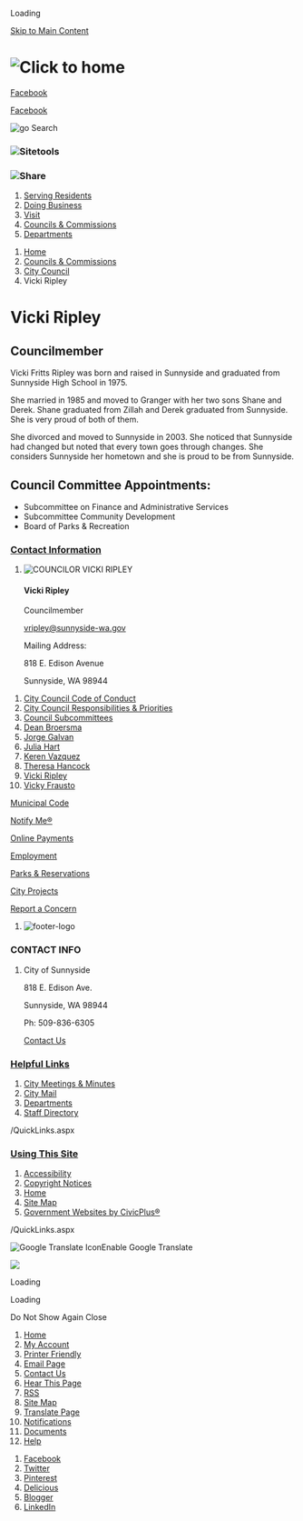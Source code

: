 Loading

[Skip to Main Content](https://www.sunnyside-wa.gov/442/Vicki-Ripley/)

# ![Click to home](https://www.sunnyside-wa.gov/ImageRepository/Document?documentID=1001)

[Facebook](https://www.facebook.com/City-of-Sunnyside-WA-165957570159067)

[Facebook](https://mail.sunnyside-wa.gov/owa)

![go](https://www.sunnyside-wa.gov/ImageRepository/Document?documentID=1038) Search

### ![Sitetools](https://www.sunnyside-wa.gov/ImageRepository/Document?documentID=1042)

### ![Share](https://www.sunnyside-wa.gov/ImageRepository/Document?documentID=1040)

1. [Serving Residents](https://www.sunnyside-wa.gov/31/Serving-Residents)
2. [Doing Business](https://www.sunnyside-wa.gov/35/Doing-Business)
3. [Visit](https://www.cometothesun.com)
4. [Councils &amp; Commissions](https://www.sunnyside-wa.gov/27/Councils-Commissions)
5. [Departments](https://www.sunnyside-wa.gov/8/Departments)

<!--THE END-->

1. [Home](https://www.sunnyside-wa.gov)
2. [Councils &amp; Commissions](https://www.sunnyside-wa.gov/27/Councils-Commissions)
3. [City Council](https://www.sunnyside-wa.gov/202/City-Council)
4. Vicki Ripley

# Vicki Ripley

## Councilmember

Vicki Fritts Ripley was born and raised in Sunnyside and graduated from Sunnyside High School in 1975.

She married in 1985 and moved to Granger with her two sons Shane and Derek. Shane graduated from Zillah and Derek graduated from Sunnyside. She is very proud of both of them.

She divorced and moved to Sunnyside in 2003. She noticed that Sunnyside had changed but noted that every town goes through changes. She considers Sunnyside her hometown and she is proud to be from Sunnyside.

## Council Committee Appointments:

- Subcommittee on Finance and Administrative Services
- Subcommittee Community Development
- Board of Parks &amp; Recreation

### [Contact Information](https://www.sunnyside-wa.gov/Directory.aspx)

1. ![COUNCILOR VICKI RIPLEY](https://www.sunnyside-wa.gov/ImageRepository/Document?documentID=3277 "COUNCILOR VICKI RIPLEY")
   
   #### Vicki Ripley
   
   Councilmember
   
   [vripley@sunnyside-wa.gov](mailto:vripley@sunnyside-wa.gov)
   
   Mailing Address:
   
   818 E. Edison Avenue
   
   Sunnyside, WA 98944

<!--THE END-->

01. [City Council Code of Conduct](https://www.sunnyside-wa.gov/DocumentView.aspx?DID=234)
02. [City Council Responsibilities &amp; Priorities](https://www.sunnyside-wa.gov/267/City-Council-Responsibilities-Priorities)
03. [Council Subcommittees](https://www.sunnyside-wa.gov/395/Council-Subcommittees)
04. [Dean Broersma](https://www.sunnyside-wa.gov/325/Dean-Broersma)
05. [Jorge Galvan](https://www.sunnyside-wa.gov/519/Jorge-Galvan)
06. [Julia Hart](https://www.sunnyside-wa.gov/522/Julia-Hart)
07. [Keren Vazquez](https://www.sunnyside-wa.gov/521/Keren-Vazquez)
08. [Theresa Hancock](https://www.sunnyside-wa.gov/413/Theresa-Hancock)
09. [Vicki Ripley](https://www.sunnyside-wa.gov/442/Vicki-Ripley)
10. [Vicky Frausto](https://www.sunnyside-wa.gov/520/Vicky-Frausto)

[Municipal Code](https://www.sunnyside-wa.gov/358/Sunnyside-Municipal-Code)

[Notify Me®](https://www.sunnyside-wa.gov/list.aspx)

[Online Payments](https://www.xpressbillpay.com/)

[Employment](https://www.sunnyside-wa.gov/jobs)

[Parks &amp; Reservations](https://www.sunnyside-wa.gov/facilities)

[City Projects](https://www.sunnyside-wa.gov/177/Engineering)

[Report a Concern](https://sunnysidewa.viewpointcloud.com/categories/1082/record-types/1006494)

1. ![footer-logo](https://www.sunnyside-wa.gov/ImageRepository/Document?documentID=1007 "footer-logo")

### CONTACT INFO

1. City of Sunnyside
   
   818 E. Edison Ave.
   
   Sunnyside, WA 98944
   
   Ph: 509-836-6305
   
   [Contact Us](https://www.sunnyside-wa.gov/366/STAFF-DIRECTORY)

### [Helpful Links](https://www.sunnyside-wa.gov/QuickLinks.aspx?CID=28)

1. [City Meetings &amp; Minutes](https://sunnyside.primegov.com/public/portal?fromiframe=true.)
2. [City Mail](https://mail.sunnyside-wa.gov/owa)
3. [Departments](https://www.sunnyside-wa.gov/8/Departments)
4. [Staff Directory](https://www.sunnyside-wa.gov/directory)

/QuickLinks.aspx

### [Using This Site](https://www.sunnyside-wa.gov/QuickLinks.aspx?CID=29)

1. [Accessibility](https://www.sunnyside-wa.gov/accessibility)
2. [Copyright Notices](https://www.sunnyside-wa.gov/site/copyright)
3. [Home](https://www.sunnyside-wa.gov)
4. [Site Map](https://www.sunnyside-wa.gov/sitemap)
5. [Government Websites by CivicPlus®](https://civicplus.com/referral)

/QuickLinks.aspx

![Google Translate Icon](https://www.sunnyside-wa.gov/Assets/Images/GoogleTranslate.gif)Enable Google Translate

![](https://www.sunnyside-wa.gov/ImageRepository/Document?documentID=1004)

Loading

Loading

Do Not Show Again Close

<!--THE END-->

01. [Home](https://www.sunnyside-wa.gov)
02. [My Account](https://www.sunnyside-wa.gov/MyAccount)
03. [Printer Friendly](https://www.sunnyside-wa.gov/442/Vicki-Ripley/)
04. [Email Page](https://www.sunnyside-wa.gov/EmailPage)
05. [Contact Us](https://www.sunnyside-wa.gov/directory.aspx)
06. [Hear This Page](https://www.sunnyside-wa.gov)
07. [RSS](https://www.sunnyside-wa.gov/rss.aspx)
08. [Site Map](https://www.sunnyside-wa.gov/SiteMap)
09. [Translate Page](https://www.sunnyside-wa.gov/442/Vicki-Ripley/)
10. [Notifications](https://www.sunnyside-wa.gov/list.aspx)
11. [Documents](https://www.sunnyside-wa.gov/DocumentCenter)
12. [Help](https://www.sunnyside-wa.gov)

<!--THE END-->

1. [Facebook](https://www.sunnyside-wa.gov/Layout/WidgetShare/ShareLink/Facebook)
2. [Twitter](https://www.sunnyside-wa.gov/Layout/WidgetShare/ShareLink/Twitter)
3. [Pinterest](https://www.sunnyside-wa.gov/Layout/WidgetShare/ShareLink/Pinterest)
4. [Delicious](https://www.sunnyside-wa.gov/Layout/WidgetShare/ShareLink/Delicious)
5. [Blogger](https://www.sunnyside-wa.gov/Layout/WidgetShare/ShareLink/Blogger)
6. [LinkedIn](https://www.sunnyside-wa.gov/Layout/WidgetShare/ShareLink/LinkedIn)